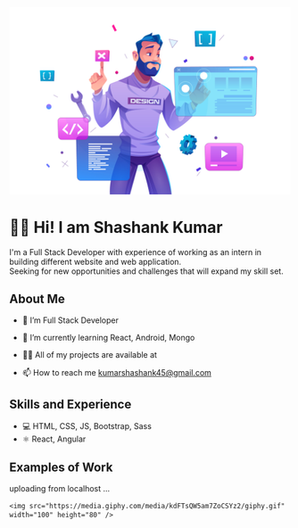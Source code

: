 ![Design and Development](https://github.com/knightShas/knightShas/blob/main/cover-pic.png)

# 👋🏼 Hi! I am Shashank Kumar
I'm a Full Stack Developer with experience of working as an intern in building different website and web application.<br>
Seeking for new opportunities and challenges that will expand my skill set.

## About Me
- 🔭 I’m Full Stack Developer

- 🌱 I’m currently learning React, Android, Mongo

- 👨‍💻 All of my projects are available at 

- 📫 How to reach me kumarshashank45@gmail.com

## Skills and Experience
* 💻 HTML, CSS, JS, Bootstrap, Sass
* ⚛ React, Angular

## Examples of Work
uploading from localhost ...<br>
<!-- <div> -->
    <img src="https://media.giphy.com/media/kdFTsQW5am7ZoCSYz2/giphy.gif" width="100" height="80" />
<!-- </div> -->